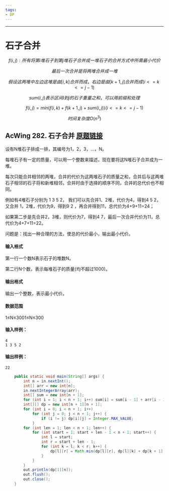 ```yaml
---
tags:
- DP
---
```

---

# 石子合并

$$
f(i,j):所有将第i堆石子到第j堆石子合并成一堆石子的合并方式中所需最小代价
$$

$$
最后一次合并是将两堆合并成一堆
$$

$$
假设这两堆中左边这堆是由[i,k]合并而成，右边是由[k+1,j]合并而成(i<=k<=j-1)
$$

$$
sum(i,j)表示区间i到j的石子重量之和，可以用前缀和处理
$$

$$
f(i,j)=min(f(i,k)+f(k+1,j)+sum(i,j))(i<=k<=j-1)
$$

$$
时间复杂度O(n^3)
$$

## AcWing 282. 石子合并   [原题链接](https://www.acwing.com/problem/content/284/)

设有N堆石子排成一排，其编号为1，2，3，…，N。

每堆石子有一定的质量，可以用一个整数来描述，现在要将这N堆石子合并成为一堆。

每次只能合并相邻的两堆，合并的代价为这两堆石子的质量之和，合并后与这两堆石子相邻的石子将和新堆相邻，合并时由于选择的顺序不同，合并的总代价也不相同。

例如有4堆石子分别为 1 3 5 2， 我们可以先合并1、2堆，代价为4，得到4 5 2， 又合并 1，2堆，代价为9，得到9 2 ，再合并得到11，总代价为4+9+11=24；

如果第二步是先合并2，3堆，则代价为7，得到4 7，最后一次合并代价为11，总代价为4+7+11=22。

问题是：找出一种合理的方法，使总的代价最小，输出最小代价。

#### 输入格式

第一行一个数N表示石子的堆数N。

第二行N个数，表示每堆石子的质量(均不超过1000)。

#### 输出格式

输出一个整数，表示最小代价。

#### 数据范围

1≤N≤3001≤N≤300

#### 输入样例：

```
4
1 3 5 2
```

#### 输出样例：

```
22
```

```java
    public static void main(String[] args) {
        int n = in.nextInt();
        int[] arr = new int[n];
        in.nextIntegerArray(arr);
        int[] sum = new int[n + 1];
        for (int i = 1; i < n + 1; i++) sum[i] = sum[i - 1] + arr[i - 1];
        int[][] dp = new int[n + 1][n + 1];
        for (int i = 0; i < n + 1; i++)
            for (int j = 0; j < n + 1; j++) {
                if (i != j) dp[i][j] = Integer.MAX_VALUE;
            }
        for (int len = 1; len < n + 1; len++) {
            for (int start = 1; start + len - 1 < n + 1; start++) {
                int l = start;
                int r = start + len - 1;
                for (int k = l; k < r; k++) {
                    dp[l][r] = Math.min(dp[l][r], dp[l][k] + dp[k + 1][r] + sum[r] - sum[l - 1]);
                }
            }
        }
        out.println(dp[1][n]);
        out.flush();
        out.close();
    }
```

